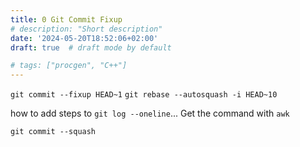 ```yaml
---
title: 0 Git Commit Fixup
# description: "Short description"
date: '2024-05-20T18:52:06+02:00'
draft: true  # draft mode by default

# tags: ["procgen", "C++"]
---
```


`git commit --fixup HEAD~1`
`git rebase --autosquash -i HEAD~10`

how to add steps to `git log --oneline`... Get the command with `awk`

`git commit --squash`
